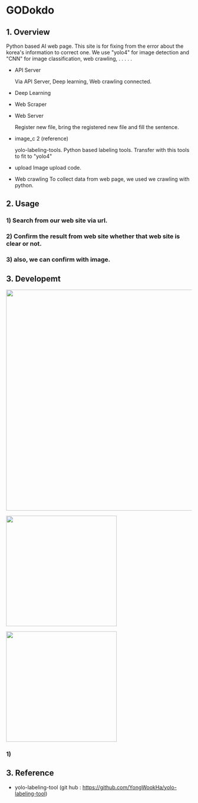 # GODokdo

## 1. Overview

Python based AI web page.
This site is for fixing from the error about the korea's information to correct one.
We use "yolo4" for image detection and "CNN" for image classification, web crawling,  . . . . .

- API Server

  Via API Server, Deep learning, Web crawling connected.

- Deep Learning

- Web Scraper

- Web Server
  
  Register new file, bring the registered new file and fill the sentence.

- image_c 2 (reference)

  yolo-labeling-tools.
  Python based labeling tools.
  Transfer with this tools to fit to "yolo4"

- upload
  Image upload code.
  
- Web crawling
  To collect data from web page, we used we crawling with python.

## 2. Usage

 ### 1) Search from our web site via url.
 ### 2) Confirm the result from web site whether that web site is clear or not.
 ### 3) also, we can confirm with image.

## 3. Developemt 

  <img src="https://user-images.githubusercontent.com/44600037/100518828-6fe5e880-31d7-11eb-90f8-03b6054f6e43.png" width="600" ></img>
 
  <img src="https://user-images.githubusercontent.com/44600037/100519111-36ae7800-31d9-11eb-96d6-e9edcc3a7133.png" width="300" ></img>
  
  <img src="https://user-images.githubusercontent.com/44600037/100519113-3910d200-31d9-11eb-977f-ac5ead5ad753.png" width="300" ></img>


 ### 1) 
## 3. Reference
 - yolo-labeling-tool (git hub : https://github.com/YongWookHa/yolo-labeling-tool)

